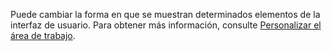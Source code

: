 Puede cambiar la forma en que se muestran determinados elementos de la interfaz de usuario. Para obtener más información, consulte [Personalizar el área de trabajo](../ui-personalization-user.md).
